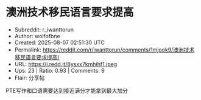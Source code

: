 # 澳洲技术移民语言要求提高

- Subreddit: r_iwanttorun
- Author: wolfofbne
- Created: 2025-08-07 02:51:30 UTC
- Permalink: https://reddit.com/r/iwanttorun/comments/1mjook9/澳洲技术移民语言要求提高/
- URL: https://i.redd.it/8ysxx7kmhihf1.jpeg
- Ups: 23 | Ratio: 0.93 | Comments: 9
- Flair: 分享帖


PTE写作和口语需要达到接近满分才能拿到最大加分

